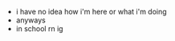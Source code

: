 - i have no idea how i'm here or what i'm doing
- anyways
- in school rn ig


<!---
Garfield2875/Garfield2875 is a ✨ special ✨ repository because its `README.md` (this file) appears on your GitHub profile.
You can click the Preview link to take a look at your changes.
--->
